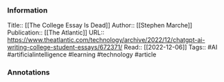 
### Information
Title:: [[The College Essay Is Dead]]
Author:: [[Stephen Marche]]
Publication:: [[The Atlantic]]
URL:: https://www.theatlantic.com/technology/archive/2022/12/chatgpt-ai-writing-college-student-essays/672371/
Read:: [[2022-12-06]]
Tags:: #AI #artificialintelligence #learning #technology 
#article

### Annotations
